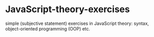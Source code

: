 # JavaScript-theory-exercises
simple (subjective statement) exercises in JavaScript theory: syntax, object-oriented programming (OOP) etc.
